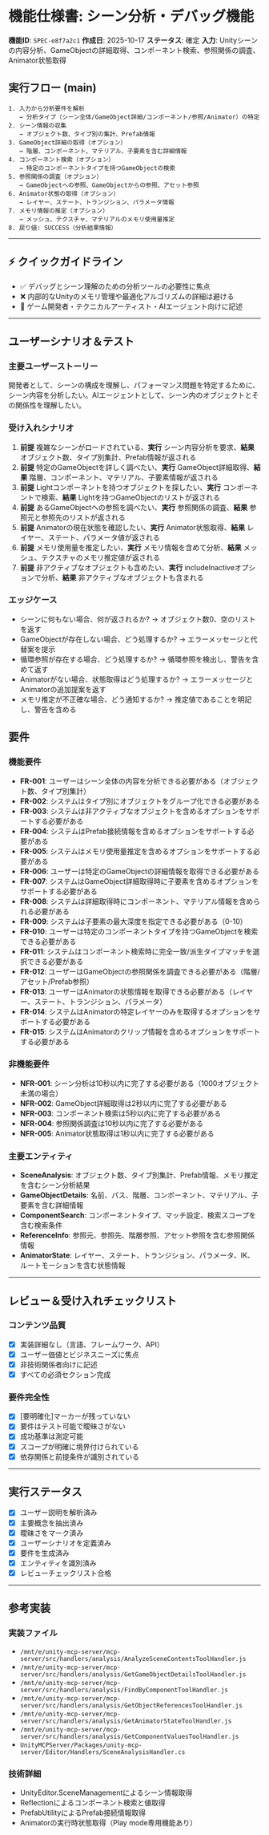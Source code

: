 # 機能仕様書: シーン分析・デバッグ機能

**機能ID**: `SPEC-e8f7a2c1`
**作成日**: 2025-10-17
**ステータス**: 確定
**入力**: Unityシーンの内容分析、GameObjectの詳細取得、コンポーネント検索、参照関係の調査、Animator状態取得

## 実行フロー (main)
```
1. 入力から分析要件を解析
   → 分析タイプ（シーン全体/GameObject詳細/コンポーネント/参照/Animator）の特定
2. シーン情報の収集
   → オブジェクト数、タイプ別の集計、Prefab情報
3. GameObject詳細の取得（オプション）
   → 階層、コンポーネント、マテリアル、子要素を含む詳細情報
4. コンポーネント検索（オプション）
   → 特定のコンポーネントタイプを持つGameObjectの検索
5. 参照関係の調査（オプション）
   → GameObjectへの参照、GameObjectからの参照、アセット参照
6. Animator状態の取得（オプション）
   → レイヤー、ステート、トランジション、パラメータ情報
7. メモリ情報の推定（オプション）
   → メッシュ、テクスチャ、マテリアルのメモリ使用量推定
8. 戻り値: SUCCESS（分析結果情報）
```

---

## ⚡ クイックガイドライン
- ✅ デバッグとシーン理解のための分析ツールの必要性に焦点
- ❌ 内部的なUnityのメモリ管理や最適化アルゴリズムの詳細は避ける
- 👥 ゲーム開発者・テクニカルアーティスト・AIエージェント向けに記述

---

## ユーザーシナリオ＆テスト

### 主要ユーザーストーリー
開発者として、シーンの構成を理解し、パフォーマンス問題を特定するために、シーン内容を分析したい。AIエージェントとして、シーン内のオブジェクトとその関係性を理解したい。

### 受け入れシナリオ
1. **前提** 複雑なシーンがロードされている、**実行** シーン内容分析を要求、**結果** オブジェクト数、タイプ別集計、Prefab情報が返される
2. **前提** 特定のGameObjectを詳しく調べたい、**実行** GameObject詳細取得、**結果** 階層、コンポーネント、マテリアル、子要素情報が返される
3. **前提** Lightコンポーネントを持つオブジェクトを探したい、**実行** コンポーネントで検索、**結果** Lightを持つGameObjectのリストが返される
4. **前提** あるGameObjectへの参照を調べたい、**実行** 参照関係の調査、**結果** 参照元と参照先のリストが返される
5. **前提** Animatorの現在状態を確認したい、**実行** Animator状態取得、**結果** レイヤー、ステート、パラメータ値が返される
6. **前提** メモリ使用量を推定したい、**実行** メモリ情報を含めて分析、**結果** メッシュ、テクスチャのメモリ推定値が返される
7. **前提** 非アクティブなオブジェクトも含めたい、**実行** includeInactiveオプションで分析、**結果** 非アクティブなオブジェクトも含まれる

### エッジケース
- シーンに何もない場合、何が返されるか? → オブジェクト数0、空のリストを返す
- GameObjectが存在しない場合、どう処理するか? → エラーメッセージと代替案を提示
- 循環参照が存在する場合、どう処理するか? → 循環参照を検出し、警告を含めて返す
- Animatorがない場合、状態取得はどう処理するか? → エラーメッセージとAnimatorの追加提案を返す
- メモリ推定が不正確な場合、どう通知するか? → 推定値であることを明記し、警告を含める

## 要件

### 機能要件
- **FR-001**: ユーザーはシーン全体の内容を分析できる必要がある（オブジェクト数、タイプ別集計）
- **FR-002**: システムはタイプ別にオブジェクトをグループ化できる必要がある
- **FR-003**: システムは非アクティブなオブジェクトを含めるオプションをサポートする必要がある
- **FR-004**: システムはPrefab接続情報を含めるオプションをサポートする必要がある
- **FR-005**: システムはメモリ使用量推定を含めるオプションをサポートする必要がある
- **FR-006**: ユーザーは特定のGameObjectの詳細情報を取得できる必要がある
- **FR-007**: システムはGameObject詳細取得時に子要素を含めるオプションをサポートする必要がある
- **FR-008**: システムは詳細取得時にコンポーネント、マテリアル情報を含められる必要がある
- **FR-009**: システムは子要素の最大深度を指定できる必要がある（0-10）
- **FR-010**: ユーザーは特定のコンポーネントタイプを持つGameObjectを検索できる必要がある
- **FR-011**: システムはコンポーネント検索時に完全一致/派生タイプマッチを選択できる必要がある
- **FR-012**: ユーザーはGameObjectの参照関係を調査できる必要がある（階層/アセット/Prefab参照）
- **FR-013**: ユーザーはAnimatorの状態情報を取得できる必要がある（レイヤー、ステート、トランジション、パラメータ）
- **FR-014**: システムはAnimatorの特定レイヤーのみを取得するオプションをサポートする必要がある
- **FR-015**: システムはAnimatorのクリップ情報を含めるオプションをサポートする必要がある

### 非機能要件
- **NFR-001**: シーン分析は10秒以内に完了する必要がある（1000オブジェクト未満の場合）
- **NFR-002**: GameObject詳細取得は2秒以内に完了する必要がある
- **NFR-003**: コンポーネント検索は5秒以内に完了する必要がある
- **NFR-004**: 参照関係調査は10秒以内に完了する必要がある
- **NFR-005**: Animator状態取得は1秒以内に完了する必要がある

### 主要エンティティ
- **SceneAnalysis**: オブジェクト数、タイプ別集計、Prefab情報、メモリ推定を含むシーン分析結果
- **GameObjectDetails**: 名前、パス、階層、コンポーネント、マテリアル、子要素を含む詳細情報
- **ComponentSearch**: コンポーネントタイプ、マッチ設定、検索スコープを含む検索条件
- **ReferenceInfo**: 参照元、参照先、階層参照、アセット参照を含む参照関係情報
- **AnimatorState**: レイヤー、ステート、トランジション、パラメータ、IK、ルートモーションを含む状態情報

---

## レビュー＆受け入れチェックリスト

### コンテンツ品質
- [x] 実装詳細なし（言語、フレームワーク、API）
- [x] ユーザー価値とビジネスニーズに焦点
- [x] 非技術関係者向けに記述
- [x] すべての必須セクション完成

### 要件完全性
- [x] [要明確化]マーカーが残っていない
- [x] 要件はテスト可能で曖昧さがない
- [x] 成功基準は測定可能
- [x] スコープが明確に境界付けられている
- [x] 依存関係と前提条件が識別されている

---

## 実行ステータス

- [x] ユーザー説明を解析済み
- [x] 主要概念を抽出済み
- [x] 曖昧さをマーク済み
- [x] ユーザーシナリオを定義済み
- [x] 要件を生成済み
- [x] エンティティを識別済み
- [x] レビューチェックリスト合格

---

## 参考実装

### 実装ファイル
- `/mnt/e/unity-mcp-server/mcp-server/src/handlers/analysis/AnalyzeSceneContentsToolHandler.js`
- `/mnt/e/unity-mcp-server/mcp-server/src/handlers/analysis/GetGameObjectDetailsToolHandler.js`
- `/mnt/e/unity-mcp-server/mcp-server/src/handlers/analysis/FindByComponentToolHandler.js`
- `/mnt/e/unity-mcp-server/mcp-server/src/handlers/analysis/GetObjectReferencesToolHandler.js`
- `/mnt/e/unity-mcp-server/mcp-server/src/handlers/analysis/GetAnimatorStateToolHandler.js`
- `/mnt/e/unity-mcp-server/mcp-server/src/handlers/analysis/GetComponentValuesToolHandler.js`
- `UnityMCPServer/Packages/unity-mcp-server/Editor/Handlers/SceneAnalysisHandler.cs`

### 技術詳細
- UnityEditor.SceneManagementによるシーン情報取得
- Reflectionによるコンポーネント検索と値取得
- PrefabUtilityによるPrefab接続情報取得
- Animatorの実行時状態取得（Play mode専用機能あり）
